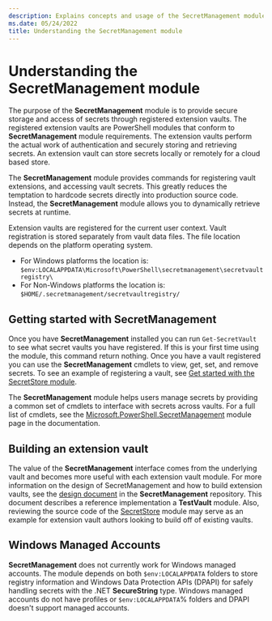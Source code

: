 ```yaml
---
description: Explains concepts and usage of the SecretManagement module
ms.date: 05/24/2022
title: Understanding the SecretManagement module
---
```

# Understanding the SecretManagement module

The purpose of the **SecretManagement** module is to provide secure storage and access of secrets
through registered extension vaults. The registered extension vaults are PowerShell modules that
conform to **SecretManagement** module requirements. The extension vaults perform the actual work of
authentication and securely storing and retrieving secrets. An extension vault can store secrets
locally or remotely for a cloud based store.

The **SecretManagement** module provides commands for registering vault extensions, and accessing
vault secrets. This greatly reduces the temptation to hardcode secrets directly into production
source code. Instead, the **SecretManagement** module allows you to dynamically retrieve secrets at
runtime.

Extension vaults are registered for the current user context. Vault registration is stored
separately from vault data files. The file location depends on the platform operating system.

- For Windows platforms the location is:
  `$env:LOCALAPPDATA\Microsoft\PowerShell\secretmanagement\secretvaultregistry\`
- For Non-Windows platforms the location is: `$HOME/.secretmanagement/secretvaultregistry/`

## Getting started with SecretManagement

Once you have **SecretManagement** installed you can run `Get-SecretVault` to see what secret vaults
you have registered. If this is your first time using the module, this command return nothing. Once
you have a vault registered you can use the **SecretManagement** cmdlets to view, get, set, and
remove secrets. To see an example of registering a vault, see
[Get started with the SecretStore module](using-secretstore.md).

The **SecretManagement** module helps users manage secrets by providing a common set of cmdlets to
interface with secrets across vaults. For a full list of cmdlets, see the
[Microsoft.PowerShell.SecretManagement](/powershell/module/microsoft.powershell.secretmanagement)
module page in the documentation.

## Building an extension vault

The value of the **SecretManagement** interface comes from the underlying vault and becomes more
useful with each extension vault module. For more information on the design of SecretManagement and
how to build extension vaults, see the
[design document](https://github.com/PowerShell/SecretManagement/blob/master/Docs/ARCHITECTURE.md)
in the **SecretManagement** repository. This document describes a reference implementation a
**TestVault** module. Also, reviewing the source code of the
[SecretStore](https://github.com/PowerShell/SecretStore) module may serve as an example for
extension vault authors looking to build off of existing vaults.

## Windows Managed Accounts

**SecretManagement** does not currently work for Windows managed accounts. The module depends on
both `$env:LOCALAPPDATA` folders to store registry information and Windows Data Protection APIs
(DPAPI) for safely handling secrets with the .NET **SecureString** type. Windows managed accounts do
not have profiles or `$env:LOCALAPPDATA`% folders and DPAPI doesn't support managed accounts.
